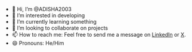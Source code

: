 - 👋 Hi, I’m @ADISHA2003
- 👀 I’m interested in developing
- 🌱 I’m currently learning something
- 💞️ I’m looking to collaborate on projects
- 📫 How to reach me: Feel free to send me a message on [LinkedIn](https://www.linkedin.com/in/aditya-sharma-334528296) or [X](https://twitter.com/AdityaS47782205).
- 😄 Pronouns: He/Him

<!---
ADISHA2003/ADISHA2003 is a ✨ special ✨ repository because its `README.md` (this file) appears on your GitHub profile.
You can click the Preview link to take a look at your changes.
--->
